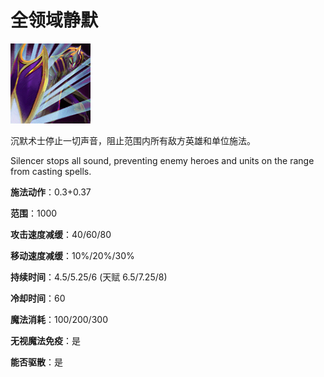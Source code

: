 # 全领域静默

![](game/resource/flash3/images/spellicons/mjz_silencer_global_silence.png)



沉默术士停止一切声音，阻止范围内所有敌方英雄和单位施法。

Silencer stops all sound, preventing enemy heroes and units on the range from casting spells.

**施法动作**：0.3+0.37

**范围**：1000

**攻击速度减缓**：40/60/80

**移动速度减缓**：10%/20%/30%

**持续时间**：4.5/5.25/6 (天赋 6.5/7.25/8)

**冷却时间**：60

**魔法消耗**：100/200/300

**无视魔法免疫**：是

**能否驱散**：是



